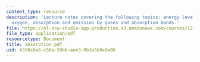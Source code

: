 ```yaml
---
content_type: resource
description: 'Lecture notes covering the following topics: energy level diagram for
  oxygen, absorption and emission by gases and absorption bands.'
file: https://ol-ocw-studio-app-production.s3.amazonaws.com/courses/12-815-atmospheric-radiation-fall-2006/b550c0e6c50a59bbaee39b3a5b9e9a06_absorption.pdf
file_type: application/pdf
resourcetype: Document
title: absorption.pdf
uid: b550c0e6-c50a-59bb-aee3-9b3a5b9e9a06
---
```

